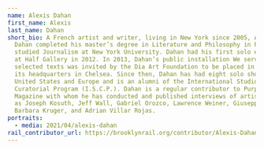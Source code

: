 ```yaml
---
name: Alexis Dahan
first_name: Alexis
last_name: Dahan
short_bio: A French artist and writer, living in New York since 2005, Alexis
  Dahan completed his master’s degree in Literature and Philosophy in Paris and
  studied Journalism at New York University. Dahan had his first solo exhibition
  at Half Gallery in 2012. In 2013, Dahan’s public installation We serve
  selected texts was invited by the Dia Art Foundation to be placed in front of
  its headquarters in Chelsea. Since then, Dahan has had eight solo shows in the
  United States and Europe and is an alumni of the International Studio and
  Curatorial Program (I.S.C.P.). Dahan is a regular contributor to Purple
  Magazine with whom he has conducted and published interviews of artists such
  as Joseph Kosuth, Jeff Wall, Gabriel Orozco, Lawrence Weiner, Giuseppe Penone,
  Barbara Kruger, and Adrian Villar Rojas.
portraits:
  - media: 2021/04/alexis-dahan
rail_contributor_url: https://brooklynrail.org/contributor/Alexis-Dahan
---
```

